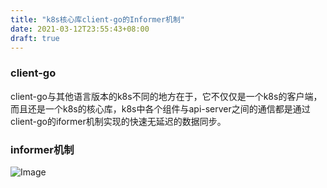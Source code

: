 ```yaml
---
title: "k8s核心库client-go的Informer机制"
date: 2021-03-12T23:55:43+08:00
draft: true
---
```


### client-go

client-go与其他语言版本的k8s不同的地方在于，它不仅仅是一个k8s的客户端，而且还是一个k8s的核心库，k8s中各个组件与api-server之间的通信都是通过client-go的iformer机制实现的快速无延迟的数据同步。

### informer机制

![Image](C:\Users\Horace\AppData\Local\Temp\Image.png)
